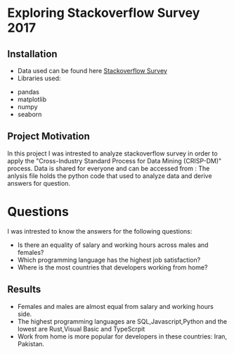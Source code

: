 # Exploring Stackoverflow Survey 2017
## Installation 
* Data used can be found here [Stackoverflow Survey](https://www.kaggle.com/stackoverflow/so-survey-2017)
* Libraries used:
- pandas
- matplotlib
- numpy
- seaborn
## Project Motivation

In this project I was intrested to analyze stackoverflow survey in order to apply the  "Cross-Industry Standard Process for Data Mining (CRISP-DM)" process.
Data is shared for everyone and can be accessed from :
The anlysis file holds the python code that used to analyze data and derive answers for question.
# Questions
I was intrested to know the answers for the following questions:
* Is there an equality  of salary and working hours across males and females?
* Which programming language has the highest job satisfaction?
* Where is the most countries that developers working from home?

## Results
* Females and males are almost equal from salary and working hours side.
* The highest programming languages are SQL,Javascript,Python and the lowest are Rust,Visual Basic and TypeScrpit
* Work from home is more popular for developers in these countries: Iran, Pakistan.
